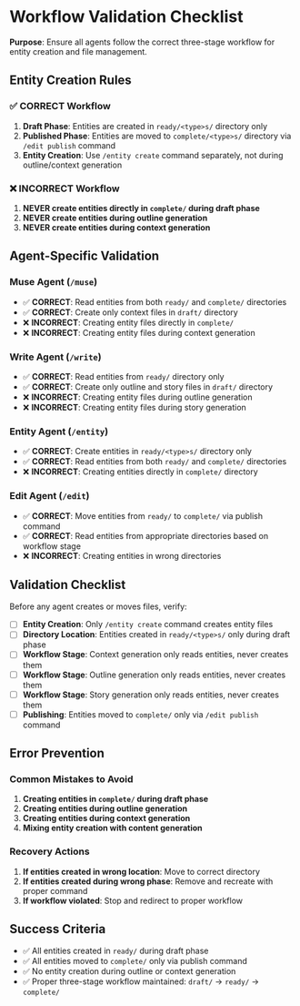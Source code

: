 # Workflow Validation Checklist

**Purpose**: Ensure all agents follow the correct three-stage workflow for entity creation and file management.

## Entity Creation Rules

### ✅ CORRECT Workflow
1. **Draft Phase**: Entities are created in `ready/<type>s/` directory only
2. **Published Phase**: Entities are moved to `complete/<type>s/` directory via `/edit publish` command
3. **Entity Creation**: Use `/entity create` command separately, not during outline/context generation

### ❌ INCORRECT Workflow
1. **NEVER create entities directly in `complete/` during draft phase**
2. **NEVER create entities during outline generation**
3. **NEVER create entities during context generation**

## Agent-Specific Validation

### Muse Agent (`/muse`)
- ✅ **CORRECT**: Read entities from both `ready/` and `complete/` directories
- ✅ **CORRECT**: Create only context files in `draft/` directory
- ❌ **INCORRECT**: Creating entity files directly in `complete/`
- ❌ **INCORRECT**: Creating entity files during context generation

### Write Agent (`/write`)
- ✅ **CORRECT**: Read entities from `ready/` directory only
- ✅ **CORRECT**: Create only outline and story files in `draft/` directory
- ❌ **INCORRECT**: Creating entity files during outline generation
- ❌ **INCORRECT**: Creating entity files during story generation

### Entity Agent (`/entity`)
- ✅ **CORRECT**: Create entities in `ready/<type>s/` directory only
- ✅ **CORRECT**: Read entities from both `ready/` and `complete/` directories
- ❌ **INCORRECT**: Creating entities directly in `complete/` directory

### Edit Agent (`/edit`)
- ✅ **CORRECT**: Move entities from `ready/` to `complete/` via publish command
- ✅ **CORRECT**: Read entities from appropriate directories based on workflow stage
- ❌ **INCORRECT**: Creating entities in wrong directories

## Validation Checklist

Before any agent creates or moves files, verify:

- [ ] **Entity Creation**: Only `/entity create` command creates entity files
- [ ] **Directory Location**: Entities created in `ready/<type>s/` only during draft phase
- [ ] **Workflow Stage**: Context generation only reads entities, never creates them
- [ ] **Workflow Stage**: Outline generation only reads entities, never creates them
- [ ] **Workflow Stage**: Story generation only reads entities, never creates them
- [ ] **Publishing**: Entities moved to `complete/` only via `/edit publish` command

## Error Prevention

### Common Mistakes to Avoid
1. **Creating entities in `complete/` during draft phase**
2. **Creating entities during outline generation**
3. **Creating entities during context generation**
4. **Mixing entity creation with content generation**

### Recovery Actions
1. **If entities created in wrong location**: Move to correct directory
2. **If entities created during wrong phase**: Remove and recreate with proper command
3. **If workflow violated**: Stop and redirect to proper workflow

## Success Criteria

- ✅ All entities created in `ready/` during draft phase
- ✅ All entities moved to `complete/` only via publish command
- ✅ No entity creation during outline or context generation
- ✅ Proper three-stage workflow maintained: `draft/` → `ready/` → `complete/`
